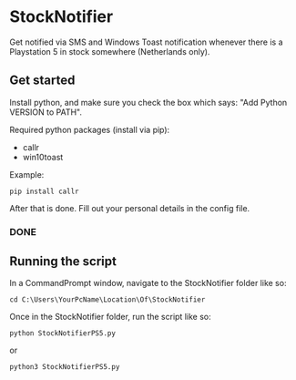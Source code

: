 # StockNotifier
Get notified via SMS and Windows Toast notification whenever there is a Playstation 5 in stock somewhere (Netherlands only).

## Get started

Install python, and make sure you check the box which says: "Add Python VERSION to PATH".  

Required python packages (install via pip):  
- callr
- win10toast

Example:  
```
pip install callr
```

After that is done. Fill out your personal details in the config file.  

### DONE

## Running the script

In a CommandPrompt window, navigate to the StockNotifier folder like so:  
```
cd C:\Users\YourPcName\Location\Of\StockNotifier
```

Once in the StockNotifier folder, run the script like so:
```
python StockNotifierPS5.py
```
or  
```
python3 StockNotifierPS5.py
```
